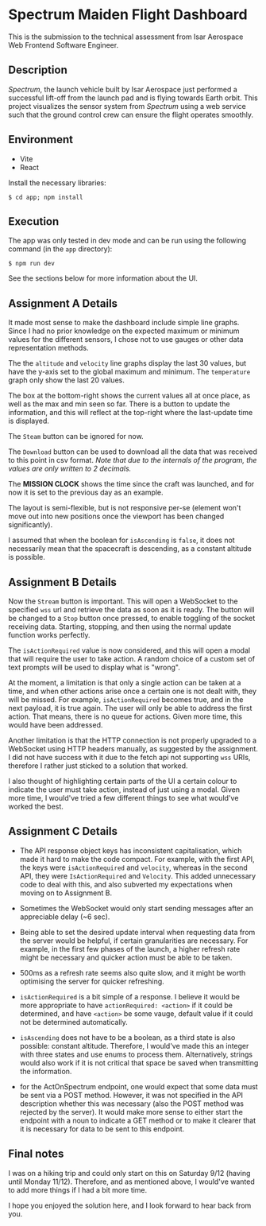 # Spectrum Maiden Flight Dashboard

This is the submission to the technical assessment from Isar Aerospace Web Frontend Software Engineer.

## Description

_Spectrum_, the launch vehicle built by Isar Aerospace just performed a successful lift-off from
the launch pad and is flying towards Earth orbit. This project visualizes the
sensor system from _Spectrum_ using a web service such that the ground control crew
can ensure the flight operates smoothly.

## Environment

- Vite
- React

Install the necessary libraries:

`$ cd app; npm install`

## Execution

The app was only tested in dev mode and can be run using the following command (in the `app` directory):

`$ npm run dev`

See the sections below for more information about the UI.

## Assignment A Details

It made most sense to make the dashboard include simple line graphs. Since I had no prior knowledge on the expected maximum or minimum values for the different sensors, I chose not to use gauges or other data representation methods.

The the `altitude` and `velocity` line graphs display the last 30 values, but have the y-axis set to the global maximum and minimum. The `temperature` graph only show the last 20 values.

The box at the bottom-right shows the current values all at once place, as well as the max and min seen so far. There is a button to update the information, and this will reflect at the top-right where the last-update time is displayed.

The `Steam` button can be ignored for now.

The `Download` button can be used to download all the data that was received to this point in csv format. _Note that due to the internals of the program, the values are only written to 2 decimals._

The **MISSION CLOCK** shows the time since the craft was launched, and for now it is set to the previous day as an example.

The layout is semi-flexible, but is not responsive per-se (element won't move out into new positions once the viewport has been changed significantly).

I assumed that when the boolean for `isAscending` is `false`, it does not necessarily mean that the spacecraft is descending, as a constant altitude is possible.

## Assignment B Details

Now the `Stream` button is important. This will open a WebSocket to the specified `wss` url and retrieve the data as soon as it is ready. The button will be changed to a `Stop` button once pressed, to enable toggling of the socket receiving data. Starting, stopping, and then using the normal update function works perfectly.

The `isActionRequired` value is now considered, and this will open a modal that will require the user to take action. A random choice of a custom set of text prompts will be used to display what is "wrong".

At the moment, a limitation is that only a single action can be taken at a time, and when other actions arise once a certain one is not dealt with, they will be missed. For example, `isActionRequired` becomes true, and in the next payload, it is true again. The user will only be able to address the first action. That means, there is no queue for actions. Given more time, this would have been addressed.

Another limitation is that the HTTP connection is not properly upgraded to a WebSocket using HTTP headers manually, as suggested by the assignment. I did not have success with it due to the fetch api not supporting `wss` URIs, therefore I rather just sticked to a solution that worked.

I also thought of highlighting certain parts of the UI a certain colour to indicate the user must take action, instead of just using a modal. Given more time, I would've tried a few different things to see what would've worked the best.

## Assignment C Details

- The API response object keys has inconsistent capitalisation, which made it hard to make the code compact. For example, with the first API, the keys were `isActionRequired` and `velocity`, whereas in the second API, they were `IsActionRequired` and `Velocity`. This added unnecessary code to deal with this, and also subverted my expectations when moving on to Assignment B.

- Sometimes the WebSocket would only start sending messages after an appreciable delay (~6 sec).

- Being able to set the desired update interval when requesting data from the server would be helpful, if certain granularities are necessary. For example, in the first few phases of the launch, a higher refresh rate might be necessary and quicker action must be able to be taken.

- 500ms as a refresh rate seems also quite slow, and it might be worth optimising the server for quicker refreshing.

- `isActionRequired` is a bit simple of a response. I believe it would be more appropriate to have `actionRequired: <action>` if it could be determined, and have `<action>` be some vauge, default value if it could not be determined automatically.

- `isAscending` does not have to be a boolean, as a third state is also possible: constant altitude. Therefore, I would've made this an integer with three states and use enums to process them. Alternatively, strings would also work if it is not critical that space be saved when transmitting the information.

- for the ActOnSpectrum endpoint, one would expect that some data must be sent via a POST method. However, it was not specified in the API description whether this was necessary (also the POST method was rejected by the server). It would make more sense to either start the endpoint with a noun to indicate a GET method or to make it clearer that it is necessary for data to be sent to this endpoint.

## Final notes

I was on a hiking trip and could only start on this on Saturday 9/12 (having until Monday 11/12). Therefore, and as mentioned above, I would've wanted to add more things if I had a bit more time.

I hope you enjoyed the solution here, and I look forward to hear back from you.
